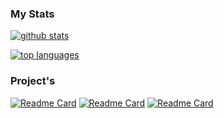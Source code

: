 ### My Stats
[![github stats](https://github-readme-stats.vercel.app/api?username=Illum1ii&theme=dracula&count_private=true&hide=issues,contribs)](https://github.com/anuraghazra/github-readme-stats)

[![top languages](https://github-readme-stats.vercel.app/api/top-langs/?username=Illum1ii&theme=dracula)](https://github.com/anuraghazra/github-readme-stats)


### Project's
[![Readme Card](https://github-readme-stats.vercel.app/api/pin/?username=Illum1ii&repo=shiny-finder&&theme=dracula)](https://github.com/Illum1ii/shiny-finder)
[![Readme Card](https://github-readme-stats.vercel.app/api/pin/?username=Illum1ii&repo=shiny-finder&&theme=dracula)](https://github.com/Illum1ii/hypixel-skyblock-data)
[![Readme Card](https://github-readme-stats.vercel.app/api/pin/?username=Illum1ii&repo=shiny-finder&&theme=dracula)](https://github.com/Illum1ii/stonks-portal-data)
